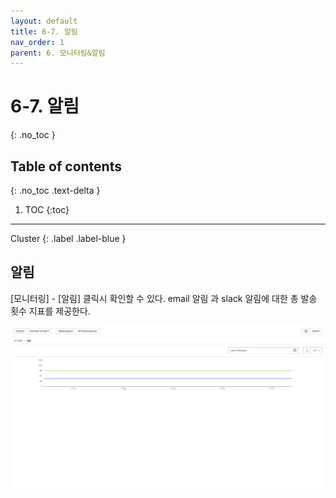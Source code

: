 ```yaml
---
layout: default
title: 6-7. 알림
nav_order: 1
parent: 6. 모니터링&알림
---
```


# 6-7. 알림

{: .no_toc }

## Table of contents
{: .no_toc .text-delta }

1. TOC
{:toc}

---

<div class="code-example" markdown="1">
Cluster
{: .label .label-blue }
</div>

## 알림
[모니터링] - [알림] 클릭시 확인할 수 있다. email 알림 과 slack 알림에 대한 총 발송 횟수 지표를 제공한다.

![2_alarm.png](/assets/images/monitoring/2_alarm.png)